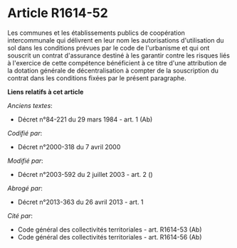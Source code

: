 # Article R1614-52

Les communes et les établissements publics de coopération intercommunale qui délivrent en leur nom les autorisations
d'utilisation du sol dans les conditions prévues par le code de l'urbanisme et qui ont souscrit un contrat d'assurance
destiné à les garantir contre les risques liés à l'exercice de cette compétence bénéficient à ce titre d'une attribution de
la dotation générale de décentralisation à compter de la souscription du contrat dans les conditions fixées par le présent
paragraphe.

**Liens relatifs à cet article**

_Anciens textes_:

  - Décret n°84-221 du 29 mars 1984 - art. 1 (Ab)

_Codifié par_:

  - Décret n°2000-318 du 7 avril 2000

_Modifié par_:

  - Décret n°2003-592 du 2 juillet 2003 - art. 2 ()

_Abrogé par_:

  - Décret n°2013-363 du 26 avril 2013 - art. 1

_Cité par_:

  - Code général des collectivités territoriales - art. R1614-53 (Ab)
  - Code général des collectivités territoriales - art. R1614-56 (Ab)
